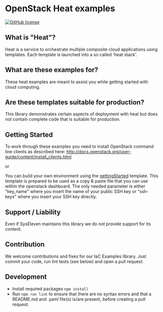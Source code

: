 # OpenStack Heat examples

[![GitHub license](https://img.shields.io/github/license/syseleven/heat-examples.svg)](https://github.com/syseleven/heat-examples/blob/master/LICENSE)

## What is "Heat"?

Heat is a service to orchestrate multiple composite cloud applications using templates.
Each template is launched into a so called 'heat stack'.

## What are these examples for?

These heat examples are meant to assist you while getting started with cloud computing.

## Are these templates suitable for production?

This library demonstrates certain aspects of deployment with heat but does not contain complete code that is suitable for production.

## Getting Started

To work through these examples you need to install OpenStack command line clients as described here:
<http://docs.openstack.org/user-guide/content/install_clients.html>

or

You can build your own environment using the [gettingStarted](kickstart/README.md) template.
This template is prepared to be used as a copy & paste file that you can use within the openstack dashboard. The only needed parameter is either "key_name" where you insert the name of your public SSH key or "ssh-keys" where you insert your SSH key directly.

## Support / Liability

Even if SysEleven maintains this library we do not provide support for its content.

## Contribution

We welcome contributions and fixes for our IaC Examples library. Just commit your code, run lint tests (see below) and open a pull request.

## Development

- Install required packages `npm install`
- Run `npm run lint` to ensure that there are no syntax errors and that a README.md and .yaml file(s) is/are present, before creating a pull request.
